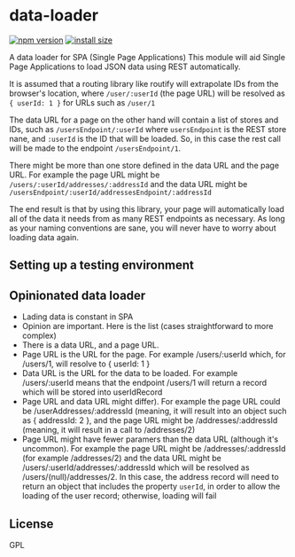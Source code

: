 # data-loader

[![npm version][npm-image]][npm-url]
[![install size][install-size-image]][install-size-url]

A data loader for SPA (Single Page Applications)
This module will aid Single Page Applications to load JSON data using REST automatically.

It is assumed that a routing library like routify will extrapolate IDs from the browser's location,
where `/user/:userId` (the page URL) will be resolved as `{ userId: 1 }` for URLs such as `/user/1`

The data URL for a page on the other hand will contain a list of stores and IDs, such 
as `/usersEndpoint/:userId` where `usersEndpoint` is the REST store nane, and `:userId` is the
ID that will be loaded. So, in this case the rest call will be made to the endpoint `/usersEndpoint/1`.

There might be more than one store defined in the data URL and the page URL. For example the page URL might be
`/users/:userId/addresses/:addressId` and the data URL might be `/usersEndpoint/:userId/addressesEndpoint/:addressId`

The end result is that by using this library, your page will automatically load all of the data it needs from
as many REST endpoints as necessary. As long as your naming conventions are sane, you will never have to worry
about loading data again.

## Setting up a testing environment



## Opinionated data loader

* Lading data is constant in SPA
* Opinion are important. Here is the list (cases straightforward to more complex)
* There is a data URL, and a page URL.
*   Page URL is the URL for the page. For example /users/:userId which, for /users/1, will resolve to { userId: 1 }
*   Data URL is the URL for the data to be loaded. For example /users/:userId means that the endpoint /users/1 will return a record which will be stored into userIdRecord
*   Page URL and data URL might differ). For example the page URL could be /userAddresses/:addressId (meaning, it will result into an object such as { addressId: 2 }, and the page URL might be /addresses/:addressId (meaning, it will result in a call to /addresses/2)
*   Page URL might have fewer paramers than the data URL (although it's uncommon). For example the page URL might be /addresses/:addressId (for example /addresses/2) and the data URL might be /users/:userId/addresses/:addressId which will be resolved as /users/(null)/addresses/2. In this case, the address record will need to return an object that includes the property `userId`, in order to allow the loading of the user record; otherwise, loading will fail 

## License

GPL


[npm-image]: https://flat.badgen.net/npm/v/spa-data-loader
[npm-url]: https://www.npmjs.com/package/spa-data-loader
[install-size-image]: https://flat.badgen.net/packagephobia/install/spa-data-loader
[install-size-url]: https://packagephobia.now.sh/result?p=spa-data-loader
